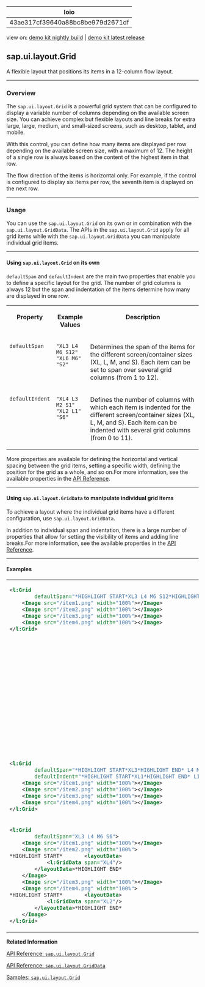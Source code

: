 <!-- loio43ae317cf39640a88bc8be979d2671df -->

| loio |
| -----|
| 43ae317cf39640a88bc8be979d2671df |

<div id="loio">

view on: [demo kit nightly build](https://openui5nightly.hana.ondemand.com/#/topic/43ae317cf39640a88bc8be979d2671df) | [demo kit latest release](https://openui5.hana.ondemand.com/#/topic/43ae317cf39640a88bc8be979d2671df)</div>

## sap.ui.layout.Grid

A flexible layout that positions its items in a 12-column flow layout.

***

<a name="loio43ae317cf39640a88bc8be979d2671df__section_r1y_nf5_xfb"/>

### Overview

The `sap.ui.layout.Grid` is a powerful grid system that can be configured to display a variable number of columns depending on the available screen size. You can achieve complex but flexible layouts and line breaks for extra large, large, medium, and small-sized screens, such as desktop, tablet, and mobile.

With this control, you can define how many items are displayed per row depending on the available screen size, with a maximum of 12. The height of a single row is always based on the content of the highest item in that row.

The flow direction of the items is horizontal only. For example, if the control is configured to display six items per row, the seventh item is displayed on the next row.

***

<a name="loio43ae317cf39640a88bc8be979d2671df__section_py1_5f5_xfb"/>

### Usage

You can use the `sap.ui.layout.Grid` on its own or in combination with the `sap.ui.layout.GridData`. The APIs in the `sap.ui.layout.Grid` apply for all grid items while with the `sap.ui.layout.GridData` you can manipulate individual grid items.

***

#### Using `sap.ui.layout.Grid` on its own

`defaultSpan` and `defaultIndent` are the main two properties that enable you to define a specific layout for the grid. The number of grid columns is always 12 but the span and indentation of the items determine how many are displayed in one row.


<table>
<tr>
<th valign="top">

Property



</th>
<th valign="top">

Example Values



</th>
<th valign="top">

Description



</th>
</tr>
<tr>
<td valign="top">

`defaultSpan`



</td>
<td valign="top">

`"XL3 L4 M6 S12"`  
 `"XL6 M6"`  
 `"S2"`



</td>
<td valign="top">

Determines the span of the items for the different screen/container sizes \(XL, L, M, and S\). Each item can be set to span over several grid columns \(from 1 to 12\).



</td>
</tr>
<tr>
<td valign="top">

`defaultIndent`



</td>
<td valign="top">

`"XL4 L3 M2 S1"`  
 `"XL2 L1"`  
 `"S6"`



</td>
<td valign="top">

Defines the number of columns with which each item is indented for the different screen/container sizes \(XL, L, M, and S\). Each item can be indented with several grid columns \(from 0 to 11\).



</td>
</tr>
</table>

More properties are available for defining the horizontal and vertical spacing between the grid items, setting a specific width, defining the position for the grid as a whole, and so on.For more information, see the available properties in the [API Reference](https://openui5.hana.ondemand.com/#/api/sap.ui.layout.Grid/controlProperties).

***

#### Using `sap.ui.layout.GridData` to manipulate individual grid items

To achieve a layout where the individual grid items have a different configuration, use `sap.ui.layout.GridData`.

In addition to individual span and indentation, there is a large number of properties that allow for setting the visibility of items and adding line breaks.For more information, see the available properties in the [API Reference](https://openui5.hana.ondemand.com/#/api/sap.ui.layout.GridData/controlProperties).

***

#### Examples


<table>
<tr>
<td valign="top">

``` xml
<l:Grid
		defaultSpan="*HIGHLIGHT START*XL3 L4 M6 S12*HIGHLIGHT END*">
	<Image src="/item1.png" width="100%"></Image>
	<Image src="/item2.png" width="100%"></Image>
	<Image src="/item3.png" width="100%"></Image>
	<Image src="/item4.png" width="100%"></Image>
</l:Grid>
```



</td>
<td valign="top">

XL container/screen size \(one item spans over 3 columns\)

![](loio9abe089fdafb4b80977828c461e52a6f_LowRes.png)

L container/screen size \(one item spans over 4 columns\)

![](loio946464afb7da47d689a69896b96af818_LowRes.png)

M container/screen size \(one item spans over 6 columns\)

![](loio6f160ed0ff3c4f228408901f15b71ac5_LowRes.png)

S container/screen size \(one item spans over 12 columns\)

![](loio8412d67065d04fc88009008a919fb3e2_LowRes.png)



</td>
</tr>
<tr>
<td valign="top">

``` xml
<l:Grid
		defaultSpan="*HIGHLIGHT START*XL3*HIGHLIGHT END* L4 M6 S12"
		defaultIndent="*HIGHLIGHT START*XL1*HIGHLIGHT END* L1 M1 S1">
	<Image src="/item1.png" width="100%"></Image>
	<Image src="/item2.png" width="100%"></Image>
	<Image src="/item3.png" width="100%"></Image>
	<Image src="/item4.png" width="100%"></Image>
</l:Grid>
```



</td>
<td valign="top">

XL container/screen size \(items are indented with 1 column\)

![](loiod86735c6b14d4e6c89b0c6313680351a_LowRes.png)



</td>
</tr>
<tr>
<td valign="top">

``` xml
<l:Grid
		defaultSpan="XL3 L4 M6 S6">
	<Image src="/item1.png" width="100%"></Image>
	<Image src="/item2.png" width="100%">
*HIGHLIGHT START*		<layoutData>
			<l:GridData span="XL4"/>
		</layoutData>*HIGHLIGHT END*
	</Image>
	<Image src="/item3.png" width="100%"></Image>
	<Image src="/item4.png" width="100%">
*HIGHLIGHT START*		<layoutData>
			<l:GridData span="XL2"/>
		</layoutData>*HIGHLIGHT END*
	</Image>
</l:Grid>
```



</td>
<td valign="top">

Individual span for item2 and item4 using `sap.ui.layout.GridData`

![](loio147f0975ec374b01ab642678664fc206_LowRes.png)



</td>
</tr>
</table>

**Related Information**  


[API Reference: `sap.ui.layout.Grid`](https://openui5.hana.ondemand.com/#/api/sap.ui.layout.Grid)

[API Reference: `sap.ui.layout.GridData`](https://openui5.hana.ondemand.com/#/api/sap.ui.layout.GridData)

[Samples: `sap.ui.layout.Grid`](https://openui5.hana.ondemand.com/#/entity/sap.ui.layout.Grid)


